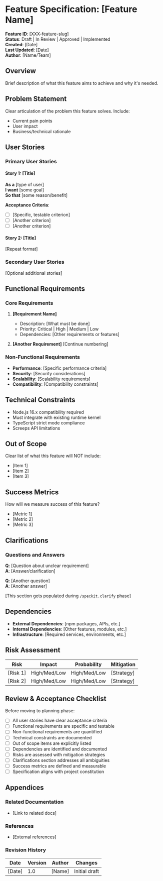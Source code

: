 # Feature Specification: [Feature Name]

**Feature ID**: [XXX-feature-slug]  
**Status**: Draft | In Review | Approved | Implemented  
**Created**: [Date]  
**Last Updated**: [Date]  
**Author**: [Name/Team]

## Overview

Brief description of what this feature aims to achieve and why it's needed.

## Problem Statement

Clear articulation of the problem this feature solves. Include:

- Current pain points
- User impact
- Business/technical rationale

## User Stories

### Primary User Stories

#### Story 1: [Title]

**As a** [type of user]  
**I want** [some goal]  
**So that** [some reason/benefit]

**Acceptance Criteria**:

- [ ] [Specific, testable criterion]
- [ ] [Another criterion]
- [ ] [Another criterion]

#### Story 2: [Title]

[Repeat format]

### Secondary User Stories

[Optional additional stories]

## Functional Requirements

### Core Requirements

1. **[Requirement Name]**
   - Description: [What must be done]
   - Priority: Critical | High | Medium | Low
   - Dependencies: [Other requirements or features]

2. **[Another Requirement]**
   [Continue numbering]

### Non-Functional Requirements

- **Performance**: [Specific performance criteria]
- **Security**: [Security considerations]
- **Scalability**: [Scalability requirements]
- **Compatibility**: [Compatibility constraints]

## Technical Constraints

- Node.js 16.x compatibility required
- Must integrate with existing runtime kernel
- TypeScript strict mode compliance
- Screeps API limitations

## Out of Scope

Clear list of what this feature will NOT include:

- [Item 1]
- [Item 2]
- [Item 3]

## Success Metrics

How will we measure success of this feature?

- [Metric 1]
- [Metric 2]
- [Metric 3]

## Clarifications

### Questions and Answers

**Q**: [Question about unclear requirement]  
**A**: [Answer/clarification]

**Q**: [Another question]  
**A**: [Another answer]

[This section gets populated during `/speckit.clarify` phase]

## Dependencies

- **External Dependencies**: [npm packages, APIs, etc.]
- **Internal Dependencies**: [Other features, modules, etc.]
- **Infrastructure**: [Required services, environments, etc.]

## Risk Assessment

| Risk     | Impact       | Probability  | Mitigation |
| -------- | ------------ | ------------ | ---------- |
| [Risk 1] | High/Med/Low | High/Med/Low | [Strategy] |
| [Risk 2] | High/Med/Low | High/Med/Low | [Strategy] |

## Review & Acceptance Checklist

Before moving to planning phase:

- [ ] All user stories have clear acceptance criteria
- [ ] Functional requirements are specific and testable
- [ ] Non-functional requirements are quantified
- [ ] Technical constraints are documented
- [ ] Out of scope items are explicitly listed
- [ ] Dependencies are identified and documented
- [ ] Risks are assessed with mitigation strategies
- [ ] Clarifications section addresses all ambiguities
- [ ] Success metrics are defined and measurable
- [ ] Specification aligns with project constitution

## Appendices

### Related Documentation

- [Link to related docs]

### References

- [External references]

### Revision History

| Date   | Version | Author | Changes       |
| ------ | ------- | ------ | ------------- |
| [Date] | 1.0     | [Name] | Initial draft |
